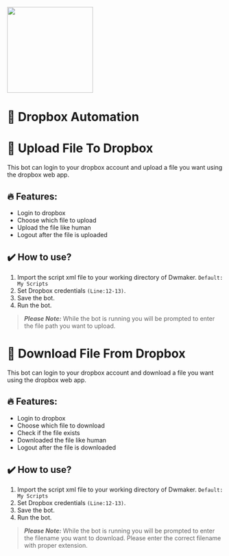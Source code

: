 [<img src="https://www.intelgic.com/static/img/intelgic.png" width="200">](https://www.intelgic.com/ "Powered By Intelgic")
  

 📁 Dropbox Automation
============

# :sparkler: Upload File To Dropbox
This bot can login to your dropbox account and upload a file you want using the dropbox web app.

## 🔥 Features:
- Login to dropbox
- Choose which file to upload
- Upload the file like human
- Logout after the file is uploaded

## :heavy_check_mark: How to use?
1. Import the script xml file to your working directory of Dwmaker. `Default: My Scripts`
2. Set Dropbox credentials `(Line:12-13)`.
3. Save the bot.
4. Run the bot.

> ***Please Note:*** While the bot is running you will be prompted to enter the file path you want to upload.

# :sparkler: Download File From Dropbox
This bot can login to your dropbox account and download a file you want using the dropbox web app.

## 🔥 Features:
- Login to dropbox
- Choose which file to download
- Check if the file exists
- Downloaded the file like human
- Logout after the file is downloaded

## :heavy_check_mark: How to use?
1. Import the script xml file to your working directory of Dwmaker. `Default: My Scripts`
2. Set Dropbox credentials `(Line:12-13)`.
3. Save the bot.
4. Run the bot.

> ***Please Note:*** While the bot is running you will be prompted to enter the filename you want to download. Please enter the correct filename with proper extension.

